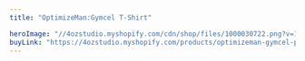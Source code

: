 ```yaml
---
title: "OptimizeMan:Gymcel T-Shirt"

heroImage: "//4ozstudio.myshopify.com/cdn/shop/files/1000030722.png?v=1757805327&width=1946"
buyLink: "https://4ozstudio.myshopify.com/products/optimizeman-gymcel-poster"
---
```

